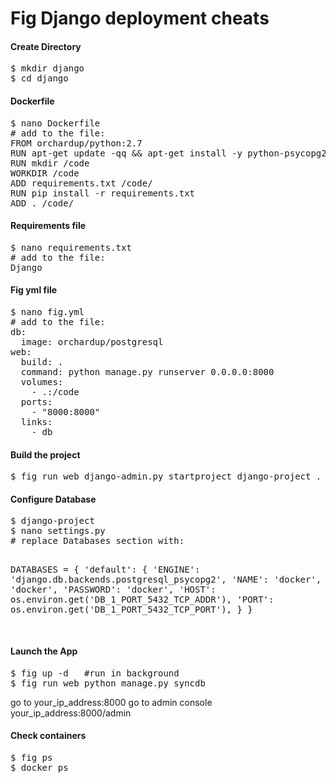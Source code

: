 Fig Django deployment cheats
===========================

<h4>Create Directory</h4>
<pre>
$ mkdir django
$ cd django
</pre>

<h4>Dockerfile</h4>
<pre>
$ nano Dockerfile
# add to the file:
FROM orchardup/python:2.7
RUN apt-get update -qq && apt-get install -y python-psycopg2
RUN mkdir /code
WORKDIR /code
ADD requirements.txt /code/
RUN pip install -r requirements.txt
ADD . /code/
</pre>

<h4>Requirements file</h4>
<pre>
$ nano requirements.txt
# add to the file:
Django
</pre>

<h4>Fig yml file</h4>
<pre>
$ nano fig.yml
# add to the file:
db:
  image: orchardup/postgresql
web:
  build: .
  command: python manage.py runserver 0.0.0.0:8000
  volumes:
    - .:/code
  ports:
    - "8000:8000"
  links:
    - db
</pre>

<h4>Build the project</h4>
<pre>
$ fig run web django-admin.py startproject django-project .
</pre>

<h4>Configure Database</h4>
<pre>
$ django-project
$ nano settings.py
# replace Databases section with:

DATABASES = {
    'default': {
        'ENGINE': 'django.db.backends.postgresql_psycopg2',
        'NAME': 'docker',
        'USER': 'docker',
        'PASSWORD': 'docker',
        'HOST': os.environ.get('DB_1_PORT_5432_TCP_ADDR'),
        'PORT': os.environ.get('DB_1_PORT_5432_TCP_PORT'),
    }
}

</pre>

<h4>Launch the App</h4>
<pre>
$ fig up -d   #run in background
$ fig run web python manage.py syncdb
</pre>

go to your_ip_address:8000
go to admin console your_ip_address:8000/admin

<h4>Check containers</h4>
<pre>
$ fig ps
$ docker ps
</pre>















